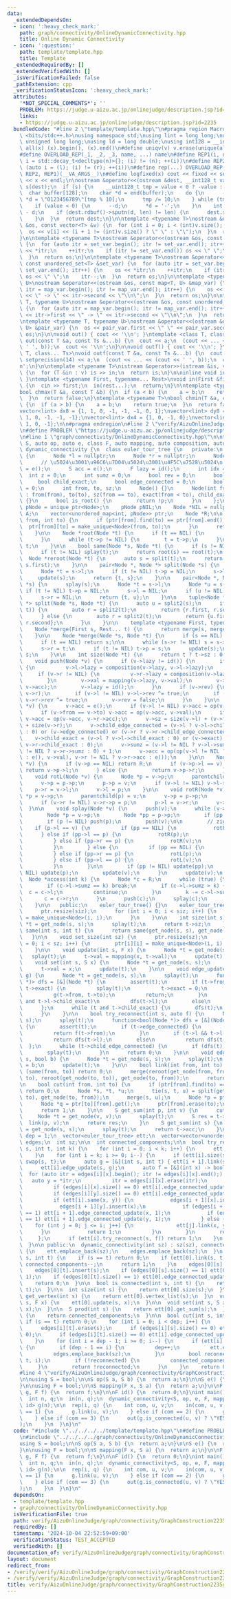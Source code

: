```yaml
---
data:
  _extendedDependsOn:
  - icon: ':heavy_check_mark:'
    path: graph/connectivity/OnlineDynamicConnectivity.hpp
    title: Online Dynamic Connectivity
  - icon: ':question:'
    path: template/template.hpp
    title: Template
  _extendedRequiredBy: []
  _extendedVerifiedWith: []
  _isVerificationFailed: false
  _pathExtension: cpp
  _verificationStatusIcon: ':heavy_check_mark:'
  attributes:
    '*NOT_SPECIAL_COMMENTS*': ''
    PROBLEM: https://judge.u-aizu.ac.jp/onlinejudge/description.jsp?id=2235
    links:
    - https://judge.u-aizu.ac.jp/onlinejudge/description.jsp?id=2235
  bundledCode: "#line 2 \"template/template.hpp\"\n#pragma region Macros\n#include\
    \ <bits/stdc++.h>\nusing namespace std;\nusing lint = long long;\nusing ull =\
    \ unsigned long long;\nusing ld = long double;\nusing int128 = __int128_t;\n#define\
    \ all(x) (x).begin(), (x).end()\n#define uniqv(v) v.erase(unique(all(v)), v.end())\n\
    #define OVERLOAD_REP(_1, _2, _3, name, ...) name\n#define REP1(i, n) for (auto\
    \ i = std::decay_t<decltype(n)>{}; (i) != (n); ++(i))\n#define REP2(i, l, r) for\
    \ (auto i = (l); (i) != (r); ++(i))\n#define rep(...) OVERLOAD_REP(__VA_ARGS__,\
    \ REP2, REP1)(__VA_ARGS__)\n#define logfixed(x) cout << fixed << setprecision(10)\
    \ << x << endl;\n\nostream &operator<<(ostream &dest, __int128_t value) {\n  ostream::sentry\
    \ s(dest);\n  if (s) {\n    __uint128_t tmp = value < 0 ? -value : value;\n  \
    \  char buffer[128];\n    char *d = end(buffer);\n    do {\n      --d;\n     \
    \ *d = \"0123456789\"[tmp % 10];\n      tmp /= 10;\n    } while (tmp != 0);\n\
    \    if (value < 0) {\n      --d;\n      *d = '-';\n    }\n    int len = end(buffer)\
    \ - d;\n    if (dest.rdbuf()->sputn(d, len) != len) {\n      dest.setstate(ios_base::badbit);\n\
    \    }\n  }\n  return dest;\n}\n\ntemplate <typename T>\nostream &operator<<(ostream\
    \ &os, const vector<T> &v) {\n  for (int i = 0; i < (int)v.size(); i++) {\n  \
    \  os << v[i] << (i + 1 != (int)v.size() ? \" \" : \"\");\n  }\n  return os;\n\
    }\n\ntemplate <typename T>\nostream &operator<<(ostream &os, const set<T> &set_var)\
    \ {\n  for (auto itr = set_var.begin(); itr != set_var.end(); itr++) {\n    os\
    \ << *itr;\n    ++itr;\n    if (itr != set_var.end()) os << \" \";\n    itr--;\n\
    \  }\n  return os;\n}\n\ntemplate <typename T>\nostream &operator<<(ostream &os,\
    \ const unordered_set<T> &set_var) {\n  for (auto itr = set_var.begin(); itr !=\
    \ set_var.end(); itr++) {\n    os << *itr;\n    ++itr;\n    if (itr != set_var.end())\
    \ os << \" \";\n    itr--;\n  }\n  return os;\n}\n\ntemplate <typename T, typename\
    \ U>\nostream &operator<<(ostream &os, const map<T, U> &map_var) {\n  for (auto\
    \ itr = map_var.begin(); itr != map_var.end(); itr++) {\n    os << itr->first\
    \ << \" -> \" << itr->second << \"\\n\";\n  }\n  return os;\n}\n\ntemplate <typename\
    \ T, typename U>\nostream &operator<<(ostream &os, const unordered_map<T, U> &map_var)\
    \ {\n  for (auto itr = map_var.begin(); itr != map_var.end(); itr++) {\n    os\
    \ << itr->first << \" -> \" << itr->second << \"\\n\";\n  }\n  return os;\n}\n\
    \ntemplate <typename T, typename U>\nostream &operator<<(ostream &os, const pair<T,\
    \ U> &pair_var) {\n  os << pair_var.first << \" \" << pair_var.second;\n  return\
    \ os;\n}\n\nvoid out() { cout << '\\n'; }\ntemplate <class T, class... Ts>\nvoid\
    \ out(const T &a, const Ts &...b) {\n  cout << a;\n  (cout << ... << (cout <<\
    \ ' ', b));\n  cout << '\\n';\n}\n\nvoid outf() { cout << '\\n'; }\ntemplate <class\
    \ T, class... Ts>\nvoid outf(const T &a, const Ts &...b) {\n  cout << fixed <<\
    \ setprecision(14) << a;\n  (cout << ... << (cout << ' ', b));\n  cout << '\\\
    n';\n}\n\ntemplate <typename T>\nistream &operator>>(istream &is, vector<T> &v)\
    \ {\n  for (T &in : v) is >> in;\n  return is;\n}\n\ninline void in(void) { return;\
    \ }\ntemplate <typename First, typename... Rest>\nvoid in(First &first, Rest &...rest)\
    \ {\n  cin >> first;\n  in(rest...);\n  return;\n}\n\ntemplate <typename T>\n\
    bool chmax(T &a, const T &b) {\n  if (a < b) {\n    a = b;\n    return true;\n\
    \  }\n  return false;\n}\ntemplate <typename T>\nbool chmin(T &a, const T &b)\
    \ {\n  if (a > b) {\n    a = b;\n    return true;\n  }\n  return false;\n}\n\n\
    vector<lint> dx8 = {1, 1, 0, -1, -1, -1, 0, 1};\nvector<lint> dy8 = {0, 1, 1,\
    \ 1, 0, -1, -1, -1};\nvector<lint> dx4 = {1, 0, -1, 0};\nvector<lint> dy4 = {0,\
    \ 1, 0, -1};\n\n#pragma endregion\n#line 2 \"verify/AizuOnlineJudge/graph/connectivity/GraphConstruction2235dynamic.test.cpp\"\
    \n#define PROBLEM \"https://judge.u-aizu.ac.jp/onlinejudge/description.jsp?id=2235\"\
    \n#line 1 \"graph/connectivity/OnlineDynamicConnectivity.hpp\"\n\ntemplate <class\
    \ S, auto op, auto e, class F, auto mapping, auto composition, auto id>\nclass\
    \ dynamic_connectivity {\n  class euler_tour_tree {\n   private:\n    struct Node\
    \ {\n      Node *l = nullptr;\n      Node *r = nullptr;\n      Node *p = nullptr;\n\
    \      // \u5024\u3001\u96C6\u7D04\u5024\u3001\u4F5C\u7528\u5024\n      S val\
    \ = e();\n      S acc = e();\n      F lazy = id();\n      int idx = -1;\n    \
    \  int z = 0;\n      int sumz = 0;\n      bool rev = 0;\n      bool exact;\n \
    \     bool child_exact;\n      bool edge_connected = 0;\n      bool child_edge_connected\
    \ = 0;\n      int from, to, sz;\n      Node() {}\n      Node(int from, int to)\
    \ : from(from), to(to), sz(from == to), exact(from < to), child_exact(from < to)\
    \ {}\n      bool is_root() {\n        return !p;\n      }\n    };\n\n    using\
    \ pNode = unique_ptr<Node>;\n    pNode pNIL;\n    Node *NIL = nullptr;\n    vector<pNode>\
    \ A;\n    vector<unordered_map<int, pNode>> ptr;\n    Node *R;\n\n    Node *get_node(int\
    \ from, int to) {\n      if (ptr[from].find(to) == ptr[from].end()) {\n      \
    \  ptr[from][to] = make_unique<Node>(from, to);\n      }\n      return ptr[from][to].get();\n\
    \    }\n\n    Node *root(Node *t) {\n      if (t == NIL) {\n        return t;\n\
    \      }\n      while (t->p != NIL) {\n        t = t->p;\n      }\n      return\
    \ t;\n    }\n\n    bool same(Node *s, Node *t) {\n      if (s != NIL) splay(s);\n\
    \      if (t != NIL) splay(t);\n      return root(s) == root(t);\n    }\n\n  \
    \  Node *reroot(Node *t) {\n      auto s = split(t);\n      return merge(s.second,\
    \ s.first);\n    }\n\n    pair<Node *, Node *> split(Node *s) {\n      splay(s);\n\
    \      Node *t = s->l;\n      if (t != NIL) t->p = NIL;\n      s->l = NIL;\n \
    \     update(s);\n      return {t, s};\n    }\n\n    pair<Node *, Node *> split2(Node\
    \ *s) {\n      splay(s);\n      Node *t = s->l;\n      Node *u = s->r;\n     \
    \ if (t != NIL) t->p = NIL;\n      s->l = NIL;\n      if (u != NIL) u->p = NIL;\n\
    \      s->r = NIL;\n      return {t, u};\n    }\n\n    tuple<Node *, Node *, Node\
    \ *> split(Node *s, Node *t) {\n      auto u = split2(s);\n      if (same(u.first,\
    \ t)) {\n        auto r = split2(t);\n        return {r.first, r.second, u.second};\n\
    \      } else {\n        auto r = split2(t);\n        return {u.first, r.first,\
    \ r.second};\n      }\n    }\n\n    template <typename First, typename... Rest>\n\
    \    Node *merge(First s, Rest... t) {\n      return merge(s, merge(t...));\n\
    \    }\n\n    Node *merge(Node *s, Node *t) {\n      if (s == NIL) return t;\n\
    \      if (t == NIL) return s;\n\n      while (s->r != NIL) s = s->r;\n      splay(s);\n\
    \      s->r = t;\n      if (t != NIL) t->p = s;\n      update(s);\n      return\
    \ s;\n    }\n\n    int size(Node *t) {\n      return t ? t->sz : 0;\n    }\n\n\
    \    void push(Node *v) {\n      if (v->lazy != id()) {\n        if (v->l != NIL)\
    \ {\n          v->l->lazy = composition(v->lazy, v->l->lazy);\n        }\n   \
    \     if (v->r != NIL) {\n          v->r->lazy = composition(v->lazy, v->r->lazy);\n\
    \        }\n        v->val = mapping(v->lazy, v->val);\n        v->acc = mapping(v->lazy,\
    \ v->acc);\n        v->lazy = id();\n      }\n      if (v->rev) {\n        swap(v->l,\
    \ v->r);\n        if (v->l != NIL) v->l->rev ^= true;\n        if (v->r != NIL)\
    \ v->r->rev ^= true;\n        v->rev = false;\n      }\n    }\n\n    void update(Node\
    \ *v) {\n      v->acc = e();\n      if (v->l != NIL) v->acc = op(v->acc, v->l->acc);\n\
    \      if (v->from == v->to) v->acc = op(v->acc, v->val);\n      if (v->r != NIL)\
    \ v->acc = op(v->acc, v->r->acc);\n      v->sz = size(v->l) + (v->from == v->to)\
    \ + size(v->r);\n      v->child_edge_connected = (v->l ? v->l->child_edge_connected\
    \ : 0) or (v->edge_connected) or (v->r ? v->r->child_edge_connected : 0);\n  \
    \    v->child_exact = (v->l ? v->l->child_exact : 0) or (v->exact) or (v->r ?\
    \ v->r->child_exact : 0);\n      v->sumz = (v->l != NIL ? v->l->sumz : 0) + (v->r\
    \ != NIL ? v->r->sumz : 0) + 1;\n      v->acc = op(op(v->l != NIL ? v->l->acc\
    \ : e(), v->val), v->r != NIL ? v->r->acc : e());\n    }\n\n    Node *&parentchild(Node\
    \ *v) {\n      if (v->p == NIL) return R;\n      if (v->p->l == v) {\n       \
    \ return v->p->l;\n      } else {\n        return v->p->r;\n      }\n    }\n\n\
    \    void rotL(Node *v) {\n      Node *p = v->p;\n      parentchild(p) = v;\n\
    \      v->p = p->p;\n      p->p = v;\n      if (v->l != NIL) v->l->p = p;\n  \
    \    p->r = v->l;\n      v->l = p;\n    }\n\n    void rotR(Node *v) {\n      Node\
    \ *p = v->p;\n      parentchild(p) = v;\n      v->p = p->p;\n      p->p = v;\n\
    \      if (v->r != NIL) v->r->p = p;\n      p->l = v->r;\n      v->r = p;\n  \
    \  }\n\n    void splay(Node *v) {\n      push(v);\n      while (v->p != NIL) {\n\
    \        Node *p = v->p;\n        Node *pp = p->p;\n        if (pp != NIL) push(pp);\n\
    \        if (p != NIL) push(p);\n        push(v);\n\n        // zig zag\n    \
    \    if (p->l == v) {\n          if (pp == NIL) {\n            rotR(v);\n    \
    \      } else if (pp->l == p) {\n            rotR(p);\n            rotR(v);\n\
    \          } else if (pp->r == p) {\n            rotR(v);\n            rotL(v);\n\
    \          }\n        } else {\n          if (pp == NIL) {\n            rotL(v);\n\
    \          } else if (pp->r == p) {\n            rotL(p);\n            rotL(v);\n\
    \          } else if (pp->l == p) {\n            rotL(v);\n            rotR(v);\n\
    \          }\n        }\n\n        if (pp != NIL) update(pp);\n        if (p !=\
    \ NIL) update(p);\n        update(v);\n      }\n      update(v);\n    }\n\n  \
    \  Node *access(int k) {\n      Node *c = R;\n      while (true) {\n        push(c);\n\
    \        if (c->l->sumz == k) break;\n        if (c->l->sumz > k) {\n        \
    \  c = c->l;\n          continue;\n        }\n        k -= c->l->sumz + 1;\n \
    \       c = c->r;\n      }\n      push(c);\n      splay(c);\n      return c;\n\
    \    }\n\n   public:\n    euler_tour_tree() {}\n    euler_tour_tree(int siz) {\n\
    \      ptr.resize(siz);\n      for (int i = 0; i < siz; i++) {\n        ptr[i][i]\
    \ = make_unique<Node>(i, i);\n      }\n    }\n\n    int size(int s) {\n      Node\
    \ *t = get_node(s, s);\n      splay(t);\n      return t->sz;\n    }\n\n    bool\
    \ same(int s, int t) {\n      return same(get_node(s, s), get_node(t, t));\n \
    \   }\n\n    void set_size(int sz) {\n      ptr.resize(sz);\n      for (int i\
    \ = 0; i < sz; i++) {\n        ptr[i][i] = make_unique<Node>(i, i);\n      }\n\
    \    }\n\n    void update(int s, F x) {\n      Node *t = get_node(s, s);\n   \
    \   splay(t);\n      t->val = mapping(x, t->val);\n      update(t);\n    }\n\n\
    \    void set(int s, S x) {\n      Node *t = get_node(s, s);\n      splay(t);\n\
    \      t->val = x;\n      update(t);\n    }\n\n    void edge_update(int s, auto\
    \ g) {\n      Node *t = get_node(s, s);\n      splay(t);\n      function<void(Node\
    \ *)> dfs = [&](Node *t) {\n        assert(t);\n        if (t->from < t->to and\
    \ t->exact) {\n          splay(t);\n          t->exact = 0;\n          update(t);\n\
    \          g(t->from, t->to);\n          return;\n        }\n        if (t->l\
    \ and t->l->child_exact)\n          dfs(t->l);\n        else\n          dfs(t->r);\n\
    \      };\n      while (t and t->child_exact) {\n        dfs(t);\n        splay(t);\n\
    \      }\n    }\n\n    bool try_reconnect(int s, auto f) {\n      Node *t = get_node(s,\
    \ s);\n      splay(t);\n      function<bool(Node *)> dfs = [&](Node *t) -> bool\
    \ {\n        assert(t);\n        if (t->edge_connected) {\n          splay(t);\n\
    \          return f(t->from);\n        }\n        if (t->l && t->l->child_edge_connected)\n\
    \          return dfs(t->l);\n        else\n          return dfs(t->r);\n    \
    \  };\n      while (t->child_edge_connected) {\n        if (dfs(t)) return 1;\n\
    \        splay(t);\n      }\n      return 0;\n    }\n\n    void edge_connected_update(int\
    \ s, bool b) {\n      Node *t = get_node(s, s);\n      splay(t);\n      t->edge_connected\
    \ = b;\n      update(t);\n    }\n\n    bool link(int from, int to) {\n      if\
    \ (same(from, to)) return 0;\n      merge(reroot(get_node(from, from)), get_node(from,\
    \ to), reroot(get_node(to, to)), get_node(to, from));\n      return 1;\n    }\n\
    \n    bool cut(int from, int to) {\n      if (ptr[from].find(to) == ptr[from].end())\
    \ return 0;\n      Node *s, *t, *u;\n      tie(s, t, u) = split(get_node(from,\
    \ to), get_node(to, from));\n      merge(s, u);\n      Node *p = ptr[from][to].get();\n\
    \      Node *q = ptr[to][from].get();\n      ptr[from].erase(to);\n      ptr[to].erase(from);\n\
    \      return 1;\n    }\n\n    S get_sum(int p, int v) {\n      cut(p, v);\n \
    \     Node *t = get_node(v, v);\n      splay(t);\n      S res = t->acc;\n    \
    \  link(p, v);\n      return res;\n    }\n    S get_sum(int s) {\n      Node *t\
    \ = get_node(s, s);\n      splay(t);\n      return t->acc;\n    }\n  };\n  int\
    \ dep = 1;\n  vector<euler_tour_tree> ett;\n  vector<vector<unordered_set<int>>>\
    \ edges;\n  int sz;\n\n  int connected_components;\n\n  bool try_reconnect(int\
    \ s, int t, int k) {\n    for (int i = 0; i < k; i++) {\n      ett[i].cut(s, t);\n\
    \    }\n    for (int i = k; i >= 0; i--) {\n      if (ett[i].size(s) > ett[i].size(t))\
    \ swap(s, t);\n      auto g = [&](int s, int t) { ett[i + 1].link(s, t); };\n\
    \      ett[i].edge_update(s, g);\n      auto f = [&](int x) -> bool {\n      \
    \  for (auto itr = edges[i][x].begin(); itr != edges[i][x].end();) {\n       \
    \   auto y = *itr;\n          itr = edges[i][x].erase(itr);\n          edges[i][y].erase(x);\n\
    \          if (edges[i][x].size() == 0) ett[i].edge_connected_update(x, 0);\n\
    \          if (edges[i][y].size() == 0) ett[i].edge_connected_update(y, 0);\n\
    \          if (ett[i].same(x, y)) {\n            edges[i + 1][x].insert(y);\n\
    \            edges[i + 1][y].insert(x);\n            if (edges[i + 1][x].size()\
    \ == 1) ett[i + 1].edge_connected_update(x, 1);\n            if (edges[i + 1][y].size()\
    \ == 1) ett[i + 1].edge_connected_update(y, 1);\n          } else {\n        \
    \    for (int j = 0; j <= i; j++) {\n              ett[j].link(x, y);\n      \
    \      }\n            return 1;\n          }\n        }\n        return 0;\n \
    \     };\n      if (ett[i].try_reconnect(s, f)) return 1;\n    }\n    return 0;\n\
    \  }\n\n public:\n  dynamic_connectivity(int sz) : sz(sz), connected_components(sz)\
    \ {\n    ett.emplace_back(sz);\n    edges.emplace_back(sz);\n  }\n  bool link(int\
    \ s, int t) {\n    if (s == t) return 0;\n    if (ett[0].link(s, t)) {\n     \
    \ connected_components--;\n      return 1;\n    }\n    edges[0][s].insert(t);\n\
    \    edges[0][t].insert(s);\n    if (edges[0][s].size() == 1) ett[0].edge_connected_update(s,\
    \ 1);\n    if (edges[0][t].size() == 1) ett[0].edge_connected_update(t, 1);\n\
    \    return 0;\n  }\n\n  bool is_connected(int s, int t) {\n    return ett[0].same(s,\
    \ t);\n  }\n\n  int size(int s) {\n    return ett[0].size(s);\n  }\n  vector<int>\
    \ get_vertex(int s) {\n    return ett[0].vertex_list(s);\n  }\n  void update(int\
    \ s, F x) {\n    ett[0].update(s, x);\n  }\n\n  void set(int s, S x) {\n    ett[0].set(s,\
    \ x);\n  }\n\n  S prod(int s) {\n    return ett[0].get_sum(s);\n  }\n\n  int components()\
    \ {\n    return connected_components;\n  }\n\n  bool cut(int s, int t) {\n   \
    \ if (s == t) return 0;\n    for (int i = 0; i < dep; i++) {\n      edges[i][s].erase(t);\n\
    \      edges[i][t].erase(s);\n      if (edges[i][s].size() == 0) ett[i].edge_connected_update(s,\
    \ 0);\n      if (edges[i][t].size() == 0) ett[i].edge_connected_update(t, 0);\n\
    \    }\n    for (int i = dep - 1; i >= 0; i--) {\n      if (ett[i].cut(s, t))\
    \ {\n        if (dep - 1 == i) {\n          dep++;\n          ett.emplace_back(sz);\n\
    \          edges.emplace_back(sz);\n        }\n        bool reconnected = try_reconnect(s,\
    \ t, i);\n        if (!reconnected) {\n          connected_components++;\n   \
    \     }\n        return !reconnected;\n      }\n    }\n    return 0;\n  }\n};\n\
    #line 4 \"verify/AizuOnlineJudge/graph/connectivity/GraphConstruction2235dynamic.test.cpp\"\
    \n\nusing S = bool;\n\nS op(S a, S b) {\n  return a;\n}\n\nS e() {\n  return 0;\n\
    }\n\nusing F = bool;\n\nS mapping(F x, S a) {\n  return a;\n}\n\nF composition(F\
    \ g, F f) {\n  return f;\n}\n\nF id() {\n  return 0;\n}\nint main() {\n  cin.tie(0)->sync_with_stdio(0);\n\
    \  int n, q;\n  in(n, q);\n  dynamic_connectivity<S, op, e, F, mapping, composition,\
    \ id> g(n);\n\n  rep(i, q) {\n    int com, u, v;\n    in(com, u, v);\n    if (com\
    \ == 1) {\n      g.link(u, v);\n    } else if (com == 2) {\n      g.cut(u, v);\n\
    \    } else if (com == 3) {\n      out(g.is_connected(u, v) ? \"YES\" : \"NO\"\
    );\n    }\n  }\n}\n"
  code: "#include \"../../../../template/template.hpp\"\n#define PROBLEM \"https://judge.u-aizu.ac.jp/onlinejudge/description.jsp?id=2235\"\
    \n#include \"../../../../graph/connectivity/OnlineDynamicConnectivity.hpp\"\n\n\
    using S = bool;\n\nS op(S a, S b) {\n  return a;\n}\n\nS e() {\n  return 0;\n\
    }\n\nusing F = bool;\n\nS mapping(F x, S a) {\n  return a;\n}\n\nF composition(F\
    \ g, F f) {\n  return f;\n}\n\nF id() {\n  return 0;\n}\nint main() {\n  cin.tie(0)->sync_with_stdio(0);\n\
    \  int n, q;\n  in(n, q);\n  dynamic_connectivity<S, op, e, F, mapping, composition,\
    \ id> g(n);\n\n  rep(i, q) {\n    int com, u, v;\n    in(com, u, v);\n    if (com\
    \ == 1) {\n      g.link(u, v);\n    } else if (com == 2) {\n      g.cut(u, v);\n\
    \    } else if (com == 3) {\n      out(g.is_connected(u, v) ? \"YES\" : \"NO\"\
    );\n    }\n  }\n}\n"
  dependsOn:
  - template/template.hpp
  - graph/connectivity/OnlineDynamicConnectivity.hpp
  isVerificationFile: true
  path: verify/AizuOnlineJudge/graph/connectivity/GraphConstruction2235dynamic.test.cpp
  requiredBy: []
  timestamp: '2024-10-04 22:52:59+09:00'
  verificationStatus: TEST_ACCEPTED
  verifiedWith: []
documentation_of: verify/AizuOnlineJudge/graph/connectivity/GraphConstruction2235dynamic.test.cpp
layout: document
redirect_from:
- /verify/verify/AizuOnlineJudge/graph/connectivity/GraphConstruction2235dynamic.test.cpp
- /verify/verify/AizuOnlineJudge/graph/connectivity/GraphConstruction2235dynamic.test.cpp.html
title: verify/AizuOnlineJudge/graph/connectivity/GraphConstruction2235dynamic.test.cpp
---
```


